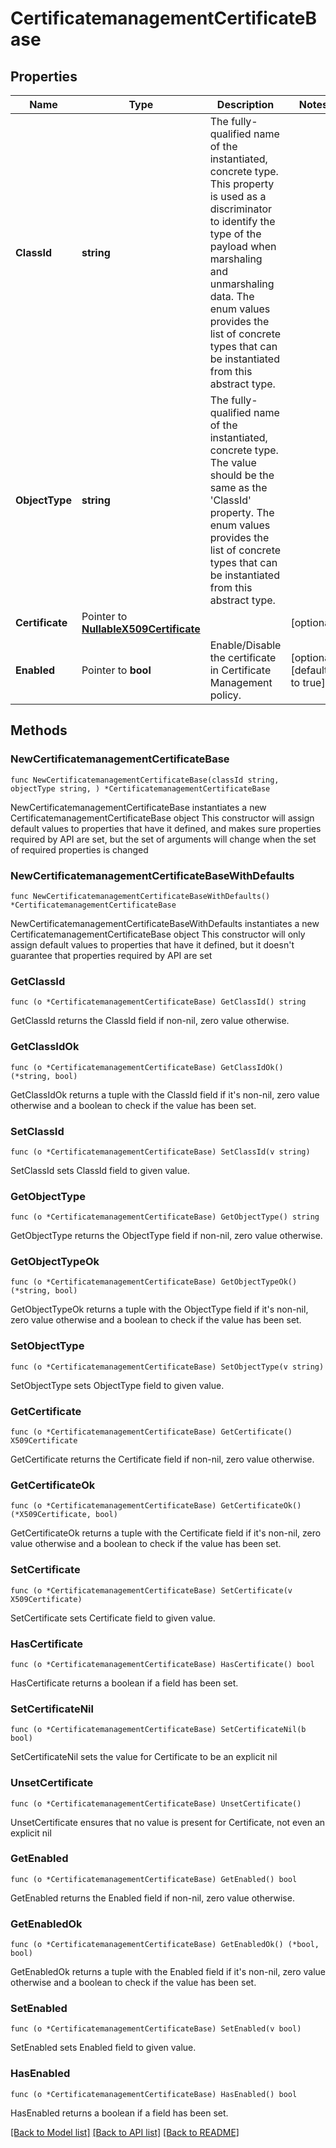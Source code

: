 # CertificatemanagementCertificateBase

## Properties

Name | Type | Description | Notes
------------ | ------------- | ------------- | -------------
**ClassId** | **string** | The fully-qualified name of the instantiated, concrete type. This property is used as a discriminator to identify the type of the payload when marshaling and unmarshaling data. The enum values provides the list of concrete types that can be instantiated from this abstract type. | 
**ObjectType** | **string** | The fully-qualified name of the instantiated, concrete type. The value should be the same as the &#39;ClassId&#39; property. The enum values provides the list of concrete types that can be instantiated from this abstract type. | 
**Certificate** | Pointer to [**NullableX509Certificate**](X509Certificate.md) |  | [optional] 
**Enabled** | Pointer to **bool** | Enable/Disable the certificate in Certificate Management policy. | [optional] [default to true]

## Methods

### NewCertificatemanagementCertificateBase

`func NewCertificatemanagementCertificateBase(classId string, objectType string, ) *CertificatemanagementCertificateBase`

NewCertificatemanagementCertificateBase instantiates a new CertificatemanagementCertificateBase object
This constructor will assign default values to properties that have it defined,
and makes sure properties required by API are set, but the set of arguments
will change when the set of required properties is changed

### NewCertificatemanagementCertificateBaseWithDefaults

`func NewCertificatemanagementCertificateBaseWithDefaults() *CertificatemanagementCertificateBase`

NewCertificatemanagementCertificateBaseWithDefaults instantiates a new CertificatemanagementCertificateBase object
This constructor will only assign default values to properties that have it defined,
but it doesn't guarantee that properties required by API are set

### GetClassId

`func (o *CertificatemanagementCertificateBase) GetClassId() string`

GetClassId returns the ClassId field if non-nil, zero value otherwise.

### GetClassIdOk

`func (o *CertificatemanagementCertificateBase) GetClassIdOk() (*string, bool)`

GetClassIdOk returns a tuple with the ClassId field if it's non-nil, zero value otherwise
and a boolean to check if the value has been set.

### SetClassId

`func (o *CertificatemanagementCertificateBase) SetClassId(v string)`

SetClassId sets ClassId field to given value.


### GetObjectType

`func (o *CertificatemanagementCertificateBase) GetObjectType() string`

GetObjectType returns the ObjectType field if non-nil, zero value otherwise.

### GetObjectTypeOk

`func (o *CertificatemanagementCertificateBase) GetObjectTypeOk() (*string, bool)`

GetObjectTypeOk returns a tuple with the ObjectType field if it's non-nil, zero value otherwise
and a boolean to check if the value has been set.

### SetObjectType

`func (o *CertificatemanagementCertificateBase) SetObjectType(v string)`

SetObjectType sets ObjectType field to given value.


### GetCertificate

`func (o *CertificatemanagementCertificateBase) GetCertificate() X509Certificate`

GetCertificate returns the Certificate field if non-nil, zero value otherwise.

### GetCertificateOk

`func (o *CertificatemanagementCertificateBase) GetCertificateOk() (*X509Certificate, bool)`

GetCertificateOk returns a tuple with the Certificate field if it's non-nil, zero value otherwise
and a boolean to check if the value has been set.

### SetCertificate

`func (o *CertificatemanagementCertificateBase) SetCertificate(v X509Certificate)`

SetCertificate sets Certificate field to given value.

### HasCertificate

`func (o *CertificatemanagementCertificateBase) HasCertificate() bool`

HasCertificate returns a boolean if a field has been set.

### SetCertificateNil

`func (o *CertificatemanagementCertificateBase) SetCertificateNil(b bool)`

 SetCertificateNil sets the value for Certificate to be an explicit nil

### UnsetCertificate
`func (o *CertificatemanagementCertificateBase) UnsetCertificate()`

UnsetCertificate ensures that no value is present for Certificate, not even an explicit nil
### GetEnabled

`func (o *CertificatemanagementCertificateBase) GetEnabled() bool`

GetEnabled returns the Enabled field if non-nil, zero value otherwise.

### GetEnabledOk

`func (o *CertificatemanagementCertificateBase) GetEnabledOk() (*bool, bool)`

GetEnabledOk returns a tuple with the Enabled field if it's non-nil, zero value otherwise
and a boolean to check if the value has been set.

### SetEnabled

`func (o *CertificatemanagementCertificateBase) SetEnabled(v bool)`

SetEnabled sets Enabled field to given value.

### HasEnabled

`func (o *CertificatemanagementCertificateBase) HasEnabled() bool`

HasEnabled returns a boolean if a field has been set.


[[Back to Model list]](../README.md#documentation-for-models) [[Back to API list]](../README.md#documentation-for-api-endpoints) [[Back to README]](../README.md)


